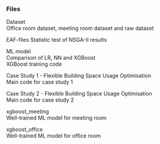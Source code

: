 ### Files
Dataset  
Office room dataset, meeting room dataset and raw dataset  
  
EAF-files
Statistic test of NSGA-II results  

ML model  
Comparison of LR, NN and XGBoost  
XGBoost training code  

Case Study 1 - Flexible Building Space Usage Optimisation  
Main code for case study 1  

Case Study 2 - Flexible Building Space Usage Optimisation  
Main code for case study 2  

xgboost_meeting  
Well-trained ML model for meeting room  

xgboost_office  
Well-trained ML model for office room  

 
